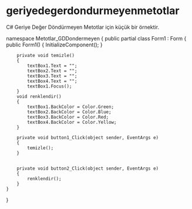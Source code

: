 # geriyedegerdondurmeyenmetotlar
C# Geriye Değer Döndürmeyen Metotlar için küçük bir örnektir. 


namespace Metotlar_GDDondermeyen
{
    public partial class Form1 : Form
    {
        public Form1()
        {
            InitializeComponent();
        }

        private void temizle()
        {
            textBox1.Text = "";
            textBox2.Text = "";
            textBox3.Text = "";
            textBox4.Text = "";
            textBox1.Focus();
        }
        void renklendir()
        {
            textBox1.BackColor = Color.Green; 
            textBox2.BackColor = Color.Blue; 
            textBox3.BackColor = Color.Red;
            textBox4.BackColor = Color.Yellow;
        }

        private void button1_Click(object sender, EventArgs e)
        {
            temizle();
        }
         

        private void button2_Click(object sender, EventArgs e)
        {
            renklendir();
        }
    }
}
